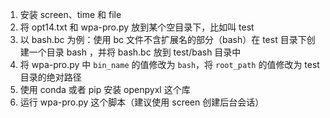 1. 安装 screen、time 和 file
2. 将 opt14.txt 和 wpa-pro.py 放到某个空目录下，比如叫 test
3. 以 bash.bc 为例：使用 bc 文件不含扩展名的部分（bash）在 test 目录下创建一个目录 bash ，并将 bash.bc 放到 test/bash 目录中 
4. 将 wpa-pro.py 中 `bin_name` 的值修改为 `bash`，将 `root_path` 的值修改为 test 目录的绝对路径
5. 使用 conda 或者 pip 安装 openpyxl 这个库
6. 运行 wpa-pro.py 这个脚本（建议使用 screen 创建后台会话）